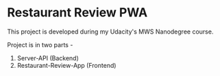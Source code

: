 # Restaurant Review PWA
This project is developed during my Udacity's MWS Nanodegree course.  

Project is in two parts - 
1. Server-API (Backend)
2. Restaurant-Review-App (Frontend)



